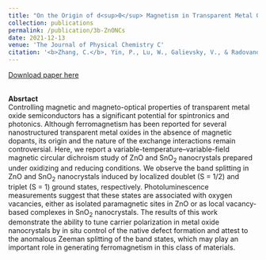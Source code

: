 ```yaml
---
title: "On the Origin of d<sup>0</sup> Magnetism in Transparent Metal Oxide Nanocrystals"
collection: publications
permalink: /publication/3b-ZnONCs
date: 2021-12-13
venue: 'The Journal of Physical Chemistry C'
citation: '<b>Zhang, C.</b>, Yin, P., Lu, W., Galievsky, V., & Radovanovic, P. V. (2021). &quot;On the Origin of d<sup>0</sup> Magnetism in Transparent Metal Oxide Nanocrystals.&quot; <i>The Journal of Physical Chemistry C</i> 125(50), 27714-27722.'
---
```


[Download paper here](https://pubs.acs.org/doi/full/10.1021/acs.jpcc.1c06959)

<br/><b>Absrtact</b><br/>
Controlling magnetic and magneto-optical properties of transparent metal oxide semiconductors has a significant potential for spintronics and photonics. Although ferromagnetism has been reported for several nanostructured transparent metal oxides in the absence of magnetic dopants, its origin and the nature of the exchange interactions remain controversial. Here, we report a variable-temperature–variable-field magnetic circular dichroism study of ZnO and SnO<sub>2</sub> nanocrystals prepared under oxidizing and reducing conditions. We observe the band splitting in ZnO and SnO<sub>2</sub> nanocrystals induced by localized doublet (S = 1/2) and triplet (S = 1) ground states, respectively. Photoluminescence measurements suggest that these states are associated with oxygen vacancies, either as isolated paramagnetic sites in ZnO or as local vacancy-based complexes in SnO<sub>2</sub> nanocrystals. The results of this work demonstrate the ability to tune carrier polarization in metal oxide nanocrystals by in situ control of the native defect formation and attest to the anomalous Zeeman splitting of the band states, which may play an important role in generating ferromagnetism in this class of materials.